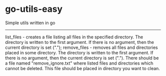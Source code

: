 # go-utils-easy
Simple utils written in go

----------------------------
list_files - creates a file listing all files in the specified directory. The directory is written to the first argument. If there is no argument, then the current directory is set (".");
remove_files - removes all files and directories placed in some directory. The directory is written to the first argument. If there is no argument, then the current directory is set ("."). There should be a file named "remove_ignore.txt" where listed files and directories which cannot be deleted. This file should be placed in directory you want to clean.